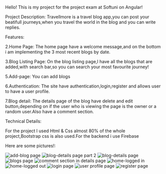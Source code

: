 Hello! This is my project for the project exam at Softuni on Angular!


Project Description:
Travellmore is a travel blog app,you can post your beatifull journeys,when you travel the world in the blog and you can write replies.

Features:

2.Home Page: The home page have a welcome message,and on the bottom i am implementing the 3 most recent blogs by date. 

3.Blog Listing Page: On the blog listing page,I have all the blogs that are added,with search bar,so you can search your most favourite journey!

5.Add-page: You can add blogs 

6.Authentication: The site have authentication,login,register and allows user to have a user profile.

7.Blog detail: The details page of the blog have delete and edit button,depending on if the user who is viewing the page is the owner or a random user.Also have a comment section.

Technical Details:

For the project I used Html & Css almost 80% of the whole project,Bootstrap css is also used.For the backend i use Firebase

Here are some pictures!:

![add-blog page](https://github.com/valeYordanov/travellmore/assets/162035732/c9941125-1e15-4e33-9700-7383021739b4)
![blog-details page part 2](https://github.com/valeYordanov/travellmore/assets/162035732/203aac14-487a-4105-bce9-c6885e5c3811)
![blog-details page](https://github.com/valeYordanov/travellmore/assets/162035732/6e06a4f0-7be0-4418-93ec-e63deab35d58)
![blogs page](https://github.com/valeYordanov/travellmore/assets/162035732/7b5c8825-df62-4d53-914d-ade1512cdf33)
![comment section in details page](https://github.com/valeYordanov/travellmore/assets/162035732/24a4a806-79fb-4729-8696-ab274fcaeff0)
![home-logged in](https://github.com/valeYordanov/travellmore/assets/162035732/b0e3c4ae-8f7c-4000-8856-2d00c9b8ca0d)
![home-logged out](https://github.com/valeYordanov/travellmore/assets/162035732/082adf5c-a8b6-4d87-b0ea-bb0c9aecb3e3)
![login page](https://github.com/valeYordanov/travellmore/assets/162035732/4da5d4af-4a59-4cb5-a7c9-ba172da97ea1)
![user profile page](https://github.com/valeYordanov/travellmore/assets/162035732/24eb99d9-e8ab-44f1-9355-abb2be807f46)
![register page](https://github.com/valeYordanov/travellmore/assets/162035732/dee1bd20-76f5-4511-af81-b4bfa68f190d)
